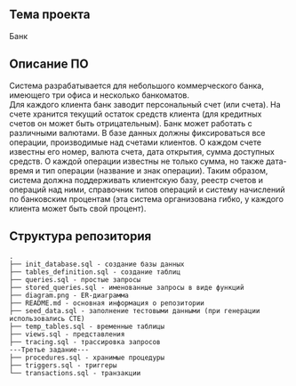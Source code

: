 ## Тема проекта
Банк

## Описание ПО 

Система разрабатывается для небольшого коммерческого банка, имеющего три офиса и несколько банкоматов.  
Для каждого клиента банк заводит персональный счет (или счета). На счете хранится текущий остаток средств клиента (для кредитных счетов он может быть отрицательным). Банк может работать с различными валютами. 
В базе данных должны фиксироваться все операции, производимые над счетами клиентов. О каждом счете известны его номер, валюта счета, дата открытия, сумма доступных средств. О каждой операции известны не только сумма, но также дата-время и тип операции (название и знак операции).
Таким образом, система должна поддерживать клиентcкую базу, реестр счетов и операций над ними, справочник типов операций и систему начислений по банковским процентам (эта система организована гибко, у каждого клиента может быть свой процент).

## Структура репозитория

```text
.
├── init_database.sql - создание базы данных
├── tables_definition.sql - создание таблиц
├── queries.sql - простые запросы
├── stored_queries.sql - именованные запросы в виде функций
├── diagram.png - ER-диаграмма
├── README.md - основная информация о репозитории
├── seed_data.sql - заполнение тестовыми данными (при генерации использовались CTE)
├── temp_tables.sql - временные таблицы
├── views.sql - представления
├── tracing.sql - трассировка запросов
---Третье задание---
├── procedures.sql - хранимые процедуры
├── triggers.sql - триггеры
└── transactions.sql - транзакции
```